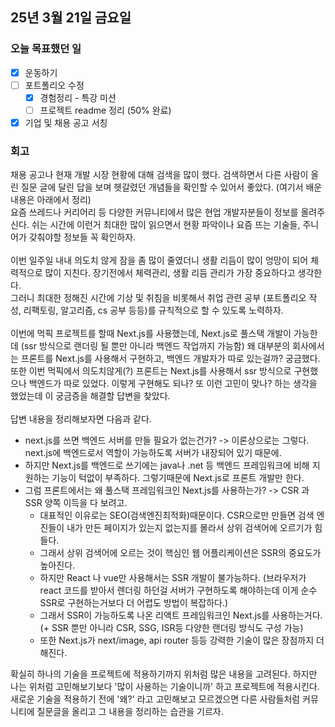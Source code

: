 ## 25년 3월 21일 금요일

### 오늘 목표했던 일
- [x] 운동하기
- [ ] 포트폴리오 수정 
  - [x] 경험정리 - 특강 미션
  - [ ] 프로젝트 readme 정리 (50% 완료)
- [x] 기업 및 채용 공고 서칭 

### 회고 
채용 공고나 현재 개발 시장 현황에 대해 검색을 많이 했다. 검색하면서 다른 사람이 올린 질문 글에 달린 답을 보며 헷갈렸던 개념들을 확인할 수 있어서 좋았다. (여기서 배운 내용은 아래에서 정리) 
</br>
요즘 쓰레드나 커리어리 등 다양한 커뮤니티에서 많은 현업 개발자분들이 정보를 올려주신다. 쉬는 시간에 이런거 최대한 많이 읽으면서 현황 파악이나 요즘 뜨는 기술들, 주니어가 갖춰야할 정보들 꼭 확인하자. 
</br>
</br>
이번 일주일 내내 의도치 않게 잠을 좀 많이 줄였더니 생활 리듬이 많이 엉망이 되어 체력적으로 많이 지친다. 장기전에서 체력관리, 생활 리듬 관리가 가장 중요하다고 생각한다. </br>
그러니 최대한 정해진 시간에 기상 및 취침을 비롯해서 취업 관련 공부 (포트폴리오 작성, 리팩토링, 알고리즘, cs 공부 등등)를 규칙적으로 할 수 있도록 노력하자.
</br>
</br>
이번에 먹픽 프로젝트를 할때 Next.js를 사용했는데, Next.js로 풀스택 개발이 가능한데 (ssr 방식으로 랜더링 될 뿐만 아니라 백엔드 작업까지 가능함)
왜 대부분의 회사에서는 프론트를 Next.js를 사용해서 구현하고, 백엔드 개발자가 따로 있는걸까? 궁금했다. 또한 이번 먹픽에서 의도치않게(?) 프론트는 Next.js를 사용해서 ssr 방식으로 구현했으나 백엔드가 따로 있었다. 이렇게 구현해도 되나? 또 이런 고민이 맞나? 하는 생각을 했었는데 이 궁금증을 해결할 답변을 찾았다. </br>
</br>
답변 내용을 정리해보자면 다음과 같다. 
- next.js를 쓰면 백엔드 서버를 만들 필요가 없는건가? -> 이론상으로는 그렇다. next.js에 백엔드로서 역할이 가능하도록 서버가 내장되어 있기 때문에.
- 하지만 Next.js를 백엔드로 쓰기에는 java나 .net 등 백엔드 프레임워크에 비해 지원하는 기능이 턱없이 부족하다. 그렇기때문에 Next.js로 프론트 개발만 한다. 
- 그럼 프론트에서는 왜 풀스택 프레임워크인 Next.js를 사용하는가? -> CSR 과 SSR 양쪽 이득을 다 보려고. 
  - 대표적인 이유로는 SEO(검색엔진최적화)때문이다. CSR으로만 만들면 검색 엔진들이 내가 만든 페이지가 있는지 없는지를 몰라서 상위 검색어에 오르기가 힘들다. 
  - 그래서 상위 검색어에 오르는 것이 핵심인 웹 어플리케이션은 SSR의 중요도가 높아진다. 
  - 하지만 React 나 vue만 사용해서는 SSR 개발이 불가능하다. (브라우저가 react 코드를 받아서 렌더링 하던걸 서버가 구현하도록 해야하는데 이게 순수 SSR로 구현하는거보다 더 어렵도 방법이 복잡하다.)
  - 그래서 SSR이 가능하도록 나온 리액트 프레임워크인 Next.js를 사용하는거다. (+ SSR 뿐만 아니라 CSR, SSG, ISR등 다양한 랜더링 방식도 구성 가능)
  - 또한 Next.js가 next/image, api router 등등 강력한 기술이 많은 장점까지 더해진다. 

확실히 하나의 기술을 프로젝트에 적용하기까지 위처럼 많은 내용을 고려된다. 하지만 나는 위처럼 고민해보기보다 '많이 사용하는 기술이니까' 하고 프로젝트에 적용시킨다. 
새로운 기술을 적용하기 전에 '왜?' 라고 고민해보고 모르겠으면 다른 사람들처럼 커뮤니티에 질문글을 올리고 그 내용을 정리하는 습관을 기르자. 